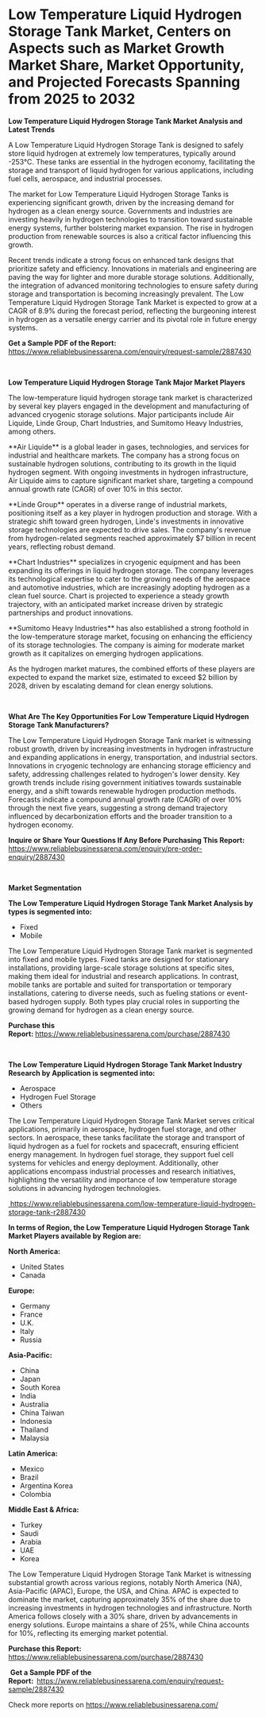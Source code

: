 <p><h1>Low Temperature Liquid Hydrogen Storage Tank Market, Centers on Aspects such as Market Growth Market Share, Market Opportunity, and Projected Forecasts Spanning from 2025 to 2032</h1></p><p><strong>Low Temperature Liquid Hydrogen Storage Tank Market Analysis and Latest Trends</strong></p>
<p><p>A Low Temperature Liquid Hydrogen Storage Tank is designed to safely store liquid hydrogen at extremely low temperatures, typically around -253°C. These tanks are essential in the hydrogen economy, facilitating the storage and transport of liquid hydrogen for various applications, including fuel cells, aerospace, and industrial processes. </p><p>The market for Low Temperature Liquid Hydrogen Storage Tanks is experiencing significant growth, driven by the increasing demand for hydrogen as a clean energy source. Governments and industries are investing heavily in hydrogen technologies to transition toward sustainable energy systems, further bolstering market expansion. The rise in hydrogen production from renewable sources is also a critical factor influencing this growth.</p><p>Recent trends indicate a strong focus on enhanced tank designs that prioritize safety and efficiency. Innovations in materials and engineering are paving the way for lighter and more durable storage solutions. Additionally, the integration of advanced monitoring technologies to ensure safety during storage and transportation is becoming increasingly prevalent. The Low Temperature Liquid Hydrogen Storage Tank Market is expected to grow at a CAGR of 8.9% during the forecast period, reflecting the burgeoning interest in hydrogen as a versatile energy carrier and its pivotal role in future energy systems.</p></p>
<p><strong>Get a Sample PDF of the Report:&nbsp;</strong> <a href="https://www.reliablebusinessarena.com/enquiry/request-sample/2887430?utm_campaign=3510&utm_medium=2&utm_source=Github&utm_content=ia&utm_term=14032025&utm_id=low-temperature-liquid-hydrogen-storage-tank">https://www.reliablebusinessarena.com/enquiry/request-sample/2887430</a></p>
<p>&nbsp;</p>
<p><strong>Low Temperature Liquid Hydrogen Storage Tank Major Market Players</strong></p>
<p><p>The low-temperature liquid hydrogen storage tank market is characterized by several key players engaged in the development and manufacturing of advanced cryogenic storage solutions. Major participants include Air Liquide, Linde Group, Chart Industries, and Sumitomo Heavy Industries, among others.</p><p>**Air Liquide** is a global leader in gases, technologies, and services for industrial and healthcare markets. The company has a strong focus on sustainable hydrogen solutions, contributing to its growth in the liquid hydrogen segment. With ongoing investments in hydrogen infrastructure, Air Liquide aims to capture significant market share, targeting a compound annual growth rate (CAGR) of over 10% in this sector.</p><p>**Linde Group** operates in a diverse range of industrial markets, positioning itself as a key player in hydrogen production and storage. With a strategic shift toward green hydrogen, Linde's investments in innovative storage technologies are expected to drive sales. The company's revenue from hydrogen-related segments reached approximately $7 billion in recent years, reflecting robust demand.</p><p>**Chart Industries** specializes in cryogenic equipment and has been expanding its offerings in liquid hydrogen storage. The company leverages its technological expertise to cater to the growing needs of the aerospace and automotive industries, which are increasingly adopting hydrogen as a clean fuel source. Chart is projected to experience a steady growth trajectory, with an anticipated market increase driven by strategic partnerships and product innovations.</p><p>**Sumitomo Heavy Industries** has also established a strong foothold in the low-temperature storage market, focusing on enhancing the efficiency of its storage technologies. The company is aiming for moderate market growth as it capitalizes on emerging hydrogen applications.</p><p>As the hydrogen market matures, the combined efforts of these players are expected to expand the market size, estimated to exceed $2 billion by 2028, driven by escalating demand for clean energy solutions.</p></p>
<p>&nbsp;</p>
<p><strong>What Are The Key Opportunities For Low Temperature Liquid Hydrogen Storage Tank Manufacturers?</strong></p>
<p><p>The Low Temperature Liquid Hydrogen Storage Tank market is witnessing robust growth, driven by increasing investments in hydrogen infrastructure and expanding applications in energy, transportation, and industrial sectors. Innovations in cryogenic technology are enhancing storage efficiency and safety, addressing challenges related to hydrogen's lower density. Key growth trends include rising government initiatives towards sustainable energy, and a shift towards renewable hydrogen production methods. Forecasts indicate a compound annual growth rate (CAGR) of over 10% through the next five years, suggesting a strong demand trajectory influenced by decarbonization efforts and the broader transition to a hydrogen economy.</p></p>
<p><strong>Inquire or Share Your Questions If Any Before Purchasing This Report:</strong> <a href="https://www.reliablebusinessarena.com/enquiry/pre-order-enquiry/2887430?utm_campaign=3510&utm_medium=2&utm_source=Github&utm_content=ia&utm_term=14032025&utm_id=low-temperature-liquid-hydrogen-storage-tank">https://www.reliablebusinessarena.com/enquiry/pre-order-enquiry/2887430</a></p>
<p>&nbsp;</p>
<p><strong>Market Segmentation</strong></p>
<p><strong>The Low Temperature Liquid Hydrogen Storage Tank Market Analysis by types is segmented into:</strong></p>
<p><ul><li>Fixed</li><li>Mobile</li></ul></p>
<p><p>The Low Temperature Liquid Hydrogen Storage Tank market is segmented into fixed and mobile types. Fixed tanks are designed for stationary installations, providing large-scale storage solutions at specific sites, making them ideal for industrial and research applications. In contrast, mobile tanks are portable and suited for transportation or temporary installations, catering to diverse needs, such as fueling stations or event-based hydrogen supply. Both types play crucial roles in supporting the growing demand for hydrogen as a clean energy source.</p></p>
<p><strong>Purchase this Report:&nbsp;</strong><a href="https://www.reliablebusinessarena.com/purchase/2887430?utm_campaign=3510&utm_medium=2&utm_source=Github&utm_content=ia&utm_term=14032025&utm_id=low-temperature-liquid-hydrogen-storage-tank">https://www.reliablebusinessarena.com/purchase/2887430</a></p>
<p>&nbsp;</p>
<p><strong>The Low Temperature Liquid Hydrogen Storage Tank Market Industry Research by Application is segmented into:</strong></p>
<p><ul><li>Aerospace</li><li>Hydrogen Fuel Storage</li><li>Others</li></ul></p>
<p><p>The Low Temperature Liquid Hydrogen Storage Tank Market serves critical applications, primarily in aerospace, hydrogen fuel storage, and other sectors. In aerospace, these tanks facilitate the storage and transport of liquid hydrogen as a fuel for rockets and spacecraft, ensuring efficient energy management. In hydrogen fuel storage, they support fuel cell systems for vehicles and energy deployment. Additionally, other applications encompass industrial processes and research initiatives, highlighting the versatility and importance of low temperature storage solutions in advancing hydrogen technologies.</p></p>
<p><a href="https://www.reliablebusinessarena.com/low-temperature-liquid-hydrogen-storage-tank-r2887430?utm_campaign=3510&utm_medium=2&utm_source=Github&utm_content=ia&utm_term=14032025&utm_id=low-temperature-liquid-hydrogen-storage-tank">&nbsp;https://www.reliablebusinessarena.com/low-temperature-liquid-hydrogen-storage-tank-r2887430</a></p>
<p><strong>In terms of Region, the Low Temperature Liquid Hydrogen Storage Tank Market Players available by Region are:</strong></p>
<p>
    <p> <strong> North America: </strong>
        <ul>
            <li>United States</li>
            <li>Canada</li>
        </ul>
        </p> 
    <p> <strong> Europe: </strong>
        <ul>
            <li>Germany</li>
            <li>France</li>
            <li>U.K.</li>
            <li>Italy</li>
            <li>Russia</li>
        </ul>
        </p> 
    <p> <strong> Asia-Pacific: </strong>
        <ul>
            <li>China</li>
            <li>Japan</li>
            <li>South Korea</li>
            <li>India</li>
            <li>Australia</li>
            <li>China Taiwan</li>
            <li>Indonesia</li>
            <li>Thailand</li>
            <li>Malaysia</li>
        </ul>
        </p> 
    <p> <strong> Latin America: </strong>
        <ul>
            <li>Mexico</li>
            <li>Brazil</li>
            <li>Argentina Korea</li>
            <li>Colombia</li>
        </ul>
        </p> 
    <p> <strong> Middle East & Africa: </strong>
        <ul>
            <li>Turkey</li>
            <li>Saudi</li>
            <li>Arabia</li>
            <li>UAE</li>
            <li>Korea</li>
        </ul>
    </p>
    </p>
<p><p>The Low Temperature Liquid Hydrogen Storage Tank Market is witnessing substantial growth across various regions, notably North America (NA), Asia-Pacific (APAC), Europe, the USA, and China. APAC is expected to dominate the market, capturing approximately 35% of the share due to increasing investments in hydrogen technologies and infrastructure. North America follows closely with a 30% share, driven by advancements in energy solutions. Europe maintains a share of 25%, while China accounts for 10%, reflecting its emerging market potential.</p></p>
<p><strong>Purchase this Report: </strong><a href="https://www.reliablebusinessarena.com/purchase/2887430?utm_campaign=3510&utm_medium=2&utm_source=Github&utm_content=ia&utm_term=14032025&utm_id=low-temperature-liquid-hydrogen-storage-tank">https://www.reliablebusinessarena.com/purchase/2887430</a></p>
<p>&nbsp;<strong>Get a Sample PDF of the Report:&nbsp;&nbsp;</strong><a href="https://www.reliablebusinessarena.com/enquiry/request-sample/2887430?utm_campaign=3510&utm_medium=2&utm_source=Github&utm_content=ia&utm_term=14032025&utm_id=low-temperature-liquid-hydrogen-storage-tank">https://www.reliablebusinessarena.com/enquiry/request-sample/2887430</a></p>
<p><strong></strong></p>
<p>Check more reports on <a href="https://www.reliablebusinessarena.com/?utm_campaign=3510&utm_medium=2&utm_source=Github&utm_content=ia&utm_term=14032025&utm_id=low-temperature-liquid-hydrogen-storage-tank">https://www.reliablebusinessarena.com/</a></p>